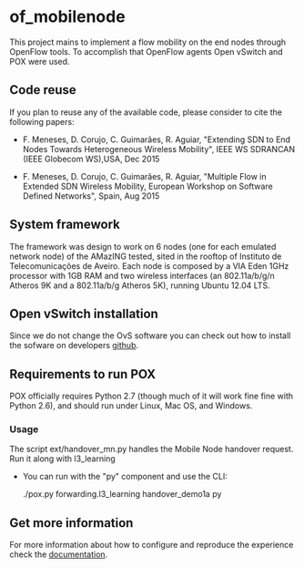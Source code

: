 # of_mobilenode
This project mains to implement a flow mobility on the end nodes through OpenFlow tools. 
To accomplish that OpenFlow agents Open vSwitch and POX were used.

## Code reuse

If you plan to reuse any of the available code, please consider to cite the following papers:

- F. Meneses, D. Corujo, C. Guimarães, R. Aguiar, "Extending SDN to End Nodes Towards Heterogeneous Wireless Mobility", IEEE WS SDRANCAN (IEEE Globecom WS),USA, Dec 2015

- F. Meneses, D. Corujo, C. Guimarães, R. Aguiar, "Multiple Flow in Extended SDN Wireless Mobility, European Workshop on Software Defined Networks", Spain, Aug 2015


## System framework
The framework was design to work on 6 nodes (one for each emulated network node) of the AMazING tested, sited in the rooftop of Instituto de Telecomunicações de Aveiro.
Each node is composed by a VIA Eden 1GHz processor with 1GB RAM and two wireless interfaces (an 802.11a/b/g/n Atheros 9K and a 802.11a/b/g Atheros 5K), running Ubuntu 12.04 LTS.

## Open vSwitch installation
Since we do not change the OvS software you can check out how to install the sofware on developers [github](https://github.com/openvswitch/ovs).

## Requirements to run POX
POX officially requires Python 2.7 (though much of it will work fine fine with Python 2.6), and should run under Linux, Mac OS, and Windows.

### Usage
The script ext/handover_mn.py handles the Mobile Node handover request. Run it along with l3_learning

* You can run with the "py" component and use the CLI:

  ./pox.py forwarding.l3_learning handover_demo1a py


## Get more information
For more information about how to configure and reproduce the experience check the [documentation](http://atnog.github.io/of_mobilenode/index.html).
